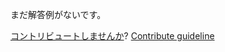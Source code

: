 
まだ解答例がないです。

[コントリビュートしませんか](https://github.com/BFEdev/BFE.dev-solutions/blob/main/problem/create-clonedeep_ja.md)?  [Contribute guideline](https://github.com/BFEdev/BFE.dev-solutions#how-to-contribute)
